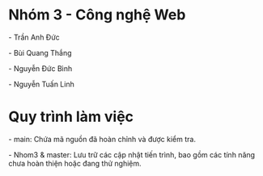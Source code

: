<h1>Nhóm 3 - Công nghệ Web</b></h1>
<p>- Trần Anh Đức</p>
<p>- Bùi Quang Thắng</p>
<p>- Nguyễn Đức Bình</p>
<p>- Nguyễn Tuấn Linh <br></p>

<h1>Quy trình làm việc</h1>
<p>- main: Chứa mã nguồn đã hoàn chỉnh và được kiểm tra.</p>
<p>- Nhom3 & master: Lưu trữ các cập nhật tiến trình, bao gồm các tính năng chưa hoàn thiện hoặc đang thử nghiệm.</p>
